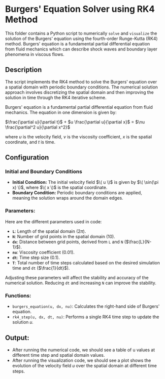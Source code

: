 # Burgers' Equation Solver using RK4 Method

This folder contains a Python script to numerically `solve` and `visualize` the solution of the Burgers' equation using the fourth-order Runge-Kutta (RK4) method. Burgers' equation is a fundamental partial differential equation from fluid mechanics which can describe shock waves and boundary layer phenomena in viscous flows.

## Description

The script implements the RK4 method to solve the Burgers' equation over a spatial domain with periodic boundary conditions. The numerical solution approach involves discretizing the spatial domain and then improving the solution in time through the RK4 iterative scheme.

Burgers' equation is a fundamental partial differential equation from fluid mechanics. The equation in one dimension is given by:

$\frac{\partial u}{\partial t}$ + $u \frac{\partial u}{\partial x}$ = $\nu \frac{\partial^2 u}{\partial x^2}$

where $u$ is the velocity field, $\nu$ is the viscosity coefficient, $x$ is the spatial coordinate, and $t$ is time.

## Configuration

### Initial and Boundary Conditions

- **Initial Condition:** The initial velocity field $\( u \)$ is given by $\( \sin(\pi x) \)$, where $\( x \)$ is the spatial coordinate.
- **Boundary Condition:** Periodic boundary conditions are applied, meaning the solution wraps around the domain edges.

### Parameters:
Here are the different parameters used in code:

- **`L`**: Length of the spatial domain ($2\pi$).
- **`N`**: Number of grid points in the spatial domain (10).
- **`dx`**: Distance between grid points, derived from `L` and `N` ($\frac{L}{N-1}$).
- **`nu`**: Viscosity coefficient (0.01).
- **`dt`**: Time step size (0.1).
- **`T`**: Total number of time steps calculated based on the desired simulation time and `dt` ($\frac{1}{dt}$).

Adjusting these parameters will affect the stability and accuracy of the numerical solution. Reducing `dt` and increasing `N` can improve the stability.

### Functions:
- `burgers_equation(u, dx, nu)`: Calculates the right-hand side of Burgers' equation.
- `rk4_step(u, dx, dt, nu)`: Performs a single RK4 time step to update the solution 𝑢.

## Output:
- After running the numerical code, we should see a table of u values at different time step and spatial domain values.
- After running the visualization code, we should see a plot shows the evolution of the velocity field 𝑢 over the spatial domain at different time steps.
